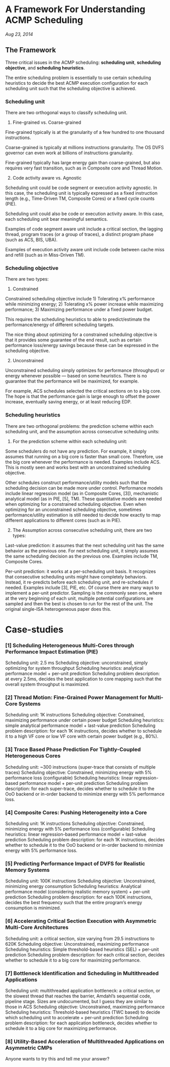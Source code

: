# A Framework For Understanding ACMP Scheduling
*Aug 23, 2014*

## The Framework

Three critical issues in the ACMP scheduling: **scheduling unit**, **scheduling objective**, and **scheduling heuristics**.

The entire scheduling problem is essentially to use certain scheduling heuristics to decide the best ACMP execution configuration for each scheduling unit such that the scheduling objective is achieved.

### Scheduling unit

There are two orthogonal ways to classify scheduling unit.

1. Fine-grained vs. Coarse-grained

Fine-grained typically is at the granularity of a few hundred to one thousand instructions.

Coarse-grained is typically at millions instructions granularity. The OS DVFS governor can even work at billions of instructions granularity.

Fine-grained typically has large energy gain than coarse-grained, but also requires very fast transition, such as in Composite core and Thread Motion.

2. Code activity aware vs. Agnostic

Scheduling unit could be code segment or execution activity agnostic. In this case, the scheduling unit is typically expressed as a fixed instruction length (e.g., Time-Driven TM, Composite Cores) or a fixed cycle counts (PIE).

Scheduling unit could also be code or execution activity aware. In this case, each scheduling unit bear meaningful semantics.

Examples of code segment aware unit include a critical section, the lagging thread, program traces (or a group of traces), a distinct program phase (such as ACS, BIS, UBA).

Examples of execution activity aware unit include code between cache miss and refill (such as in Miss-Driven TM).

### Scheduling objective

There are two types:

1. Constrained

Constrained scheduling objective include 1) Tolerating x% performance while minimizing energy; 2) Tolerating x% power increase while maximizing performance; 3) Maximizing performance under a fixed power budget.

This requires the scheduling heuristics to able to predict/estimate the performance/energy of different scheduling targets.

The nice thing about optimizing for a constrained scheduling objective is that it provides some guarantee of the end result, such as certain performance loss/energy savings because these can be expressed in the scheduling objective.

2. Unconstrained

Unconstrained scheduling simply optimizes for performance (throughput) or energy whenever possible — based on some heuristics. There is no guarantee that the performance will be maximized, for example.

For example, ACS schedules selected the critical sections on to a big core. The hope is that the performance gain is large enough to offset the power increase, eventually saving energy, or at least reducing EDP.

### Scheduling heuristics

There are two orthogonal problems: the prediction scheme within each scheduling unit, and the assumption across consecutive scheduling units:

1. For the prediction scheme within each scheduling unit:

Some schedulers do not have any prediction. For example, it simply assumes that running on a big core is faster than small core. Therefore, use the big core whenever the performance is needed. Examples include ACS. This is mostly seen and works best with an unconstrained scheduling objective.

Other schedules construct performance/utility models such that the scheduling decision can be made more under control. Performance models include linear regression model (as in Composite Cores, [3]), mechanistic analytical model (as in PIE, [5], TM). These quantitative models are needed when optimizing for a constrained scheduling objective. Even when optimizing for an unconstrained scheduling objective, sometimes performance/utility estimation is still needed to decide how exactly to map different applications to different cores (such as in PIE).

2. The Assumption across consecutive scheduling unit, there are two types:

Last-value prediction: it assumes that the next scheduling unit has the same behavior as the previous one. For next scheduling unit, it simply assumes the same scheduling decision as the previous one. Examples include TM, Composite Cores.

Per-unit prediction: it works at a per-scheduling unit basis. It recognizes that consecutive scheduling units might have completely behaviors. Instead, it re-predicts before each scheduling unit, and re-schedules if needed. Examples include [3], PIE, etc. Of course there are many ways to implement a per-unit predictor. Sampling is the commonly seen one, where at the very beginning of each unit, multiple potential configurations are sampled and then the best is chosen to run for the rest of the unit. The original single-ISA heterogeneous paper does this.

# Case-studies

### [1] Scheduling Heterogeneous Multi-Cores through Performance Impact Estimation (PIE)

Scheduling unit: 2.5 ms
Scheduling objective: unconstrained, simply optimizing for system throughput
Scheduling heuristics: analytical performance model + per-unit prediction
Scheduling problem description: at every 2.5ms, decides the best application to core mapping such that the overall system throughput is maximized.

### [2] Thread Motion: Fine-Grained Power Management for Multi-Core Systems

Scheduling unit: 1K instructions
Scheduling objective: Constrained, maximizing performance under certain power budget
Scheduling heuristics: simple analytical performance model + last-value prediction
Scheduling problem description: for each 1K instructions, decides whether to schedule it to a high VF core or low VF core with certain power budget (e.g., 80%).

### [3] Trace Based Phase Prediction For Tightly-Coupled Heterogeneous Cores

Scheduling unit: ~300 instructions (super-trace that consists of multiple traces)
Scheduling objective: Constrained, minimizing energy with 5% performance loss (configurable)
Scheduling heuristics: linear regression-based performance model + per-unit prediction
Scheduling problem description: for each super-trace, decides whether to schedule it to the OoO backend or in-order backend to minimize energy with 5% performance loss.

### [4] Composite Cores: Pushing Heterogeneity into a Core

Scheduling unit: 1K instructions
Scheduling objective: Constrained, minimizing energy with 5% performance loss (configurable)
Scheduling heuristics: linear regression-based performance model + last-value prediction
Scheduling problem description: for each 1K instructions, decides whether to schedule it to the OoO backend or in-order backend to minimize energy with 5% performance loss.

### [5] Predicting Performance Impact of DVFS for Realistic Memory Systems

Scheduling unit: 100K instructions
Scheduling objective: Unconstrained, minimizing energy consumption
Scheduling heuristics: Analytical performance model (considering realistic memory system) + per-unit prediction
Scheduling problem description: for each 100K instructions, decides the best frequency such that the entire program’s energy consumption is minimized.

### [6] Accelerating Critical Section Execution with Asymmetric Multi-Core Architectures

Scheduling unit: a critical section, size varying from 29.5 instructions to 620K
Scheduling objective: Unconstrained, maximizing performance
Scheduling heuristics: Simple threshold-based heuristics (SEL) + per-unit prediction
Scheduling problem description: for each critical section, decides whether to schedule it to a big core for maximizing performance.

### [7] Bottleneck Identification and Scheduling in Multithreaded Applications

Scheduling unit: multithreaded application bottleneck: a critical section, or the slowest thread that reaches the barrier, Amdahl’s sequential code, pipeline stage. Sizes are undocumented, but I guess they are similar to those in ACS
Scheduling objective: Unconstrained, maximizing performance
Scheduling heuristics: Threshold-based heuristics (TWC based) to decide which scheduling unit to accelerate + per-unit prediction
Scheduling problem description: for each application bottleneck, decides whether to schedule it to a big core for maximizing performance.

### [8] Utility-Based Acceleration of Multithreaded Applications on Asymmetric CMPs

Anyone wants to try this and tell me your answer?
